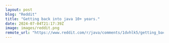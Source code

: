 ```yaml
---
layout: post
blog: "Reddit"
title: "Getting back into java 10+ years."
date: 2024-07-04T21:17:39Z
image: images/reddit.png
remote_url: "https://www.reddit.com/r/java/comments/1dvhlk5/getting_back_into_java_10_years/"
---
```

